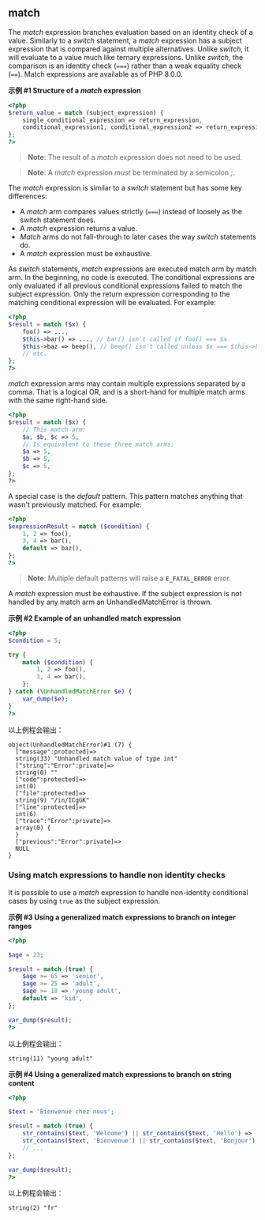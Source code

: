 match
-----

The *match* expression branches evaluation based on an identity check of
a value. Similarly to a *switch* statement, a *match* expression has a
subject expression that is compared against multiple alternatives.
Unlike *switch*, it will evaluate to a value much like ternary
expressions. Unlike *switch*, the comparison is an identity check
(`===`) rather than a weak equality check (`==`). Match expressions are
available as of PHP 8.0.0.

**示例 \#1 Structure of a *match* expression**

``` php
<?php
$return_value = match (subject_expression) {
    single_conditional_expression => return_expression,
    conditional_expression1, conditional_expression2 => return_expression,
};
?>
```

> **Note**: <span class="simpara"> The result of a *match* expression
> does not need to be used. </span>

> **Note**: <span class="simpara"> A *match* expression *must* be
> terminated by a semicolon *;*. </span>

The *match* expression is similar to a *switch* statement but has some
key differences:

-   <span class="simpara"> A *match* arm compares values strictly
    (`===`) instead of loosely as the switch statement does. </span>
-   <span class="simpara"> A *match* expression returns a value. </span>
-   <span class="simpara"> *Match* arms do not fall-through to later
    cases the way *switch* statements do. </span>
-   <span class="simpara"> A *match* expression must be exhaustive.
    </span>

As *switch* statements, *match* expressions are executed match arm by
match arm. In the beginning, no code is executed. The conditional
expressions are only evaluated if all previous conditional expressions
failed to match the subject expression. Only the return expression
corresponding to the matching conditional expression will be evaluated.
For example:

``` php
<?php
$result = match ($x) {
    foo() => ...,
    $this->bar() => ..., // bar() isn't called if foo() === $x
    $this->baz => beep(), // beep() isn't called unless $x === $this->baz
    // etc.
};
?>
```

*match* expression arms may contain multiple expressions separated by a
comma. That is a logical OR, and is a short-hand for multiple match arms
with the same right-hand side.

``` php
<?php
$result = match ($x) {
    // This match arm:
    $a, $b, $c => 5,
    // Is equivalent to these three match arms:
    $a => 5,
    $b => 5,
    $c => 5,
};
?>
```

A special case is the *default* pattern. This pattern matches anything
that wasn't previously matched. For example:

``` php
<?php
$expressionResult = match ($condition) {
    1, 2 => foo(),
    3, 4 => bar(),
    default => baz(),
};
?>
```

> **Note**: <span class="simpara"> Multiple default patterns will raise
> a **`E_FATAL_ERROR`** error. </span>

A *match* expression must be exhaustive. If the subject expression is
not handled by any match arm an <span
class="classname">UnhandledMatchError</span> is thrown.

**示例 \#2 Example of an unhandled match expression**

``` php
<?php
$condition = 5;

try {
    match ($condition) {
        1, 2 => foo(),
        3, 4 => bar(),
    };
} catch (\UnhandledMatchError $e) {
    var_dump($e);
}
?>
```

以上例程会输出：

    object(UnhandledMatchError)#1 (7) {
      ["message":protected]=>
      string(33) "Unhandled match value of type int"
      ["string":"Error":private]=>
      string(0) ""
      ["code":protected]=>
      int(0)
      ["file":protected]=>
      string(9) "/in/ICgGK"
      ["line":protected]=>
      int(6)
      ["trace":"Error":private]=>
      array(0) {
      }
      ["previous":"Error":private]=>
      NULL
    }

### Using match expressions to handle non identity checks

It is possible to use a *match* expression to handle non-identity
conditional cases by using `true` as the subject expression.

**示例 \#3 Using a generalized match expressions to branch on integer
ranges**

``` php
<?php

$age = 23;

$result = match (true) {
    $age >= 65 => 'senior',
    $age >= 25 => 'adult',
    $age >= 18 => 'young adult',
    default => 'kid',
};

var_dump($result);
?>
```

以上例程会输出：

    string(11) "young adult"

**示例 \#4 Using a generalized match expressions to branch on string
content**

``` php
<?php

$text = 'Bienvenue chez nous';

$result = match (true) {
    str_contains($text, 'Welcome') || str_contains($text, 'Hello') => 'en',
    str_contains($text, 'Bienvenue') || str_contains($text, 'Bonjour') => 'fr',
    // ...
};

var_dump($result);
?>
```

以上例程会输出：

    string(2) "fr"
